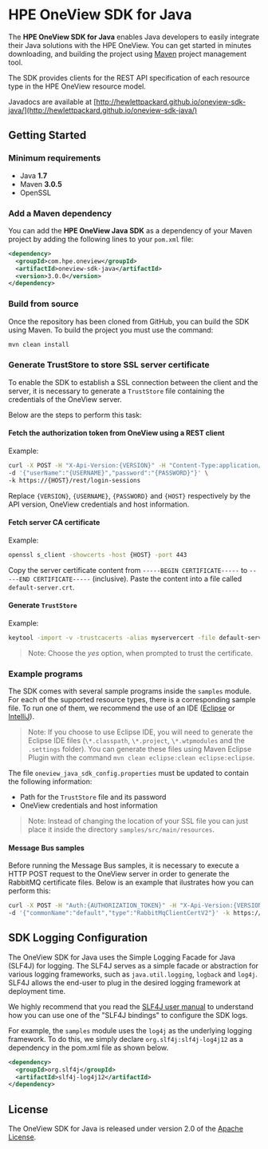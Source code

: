 # HPE OneView SDK for Java

The **HPE OneView SDK for Java** enables Java developers to easily integrate their Java solutions with the HPE OneView. You can get started in minutes downloading, and building the project using [Maven](https://maven.apache.org/) project management tool.

The SDK provides clients for the REST API specification of each resource type in the HPE OneView resource model.

Javadocs are available at [http://hewlettpackard.github.io/oneview-sdk-java/](http://hewlettpackard.github.io/oneview-sdk-java/)

## Getting Started ##

### Minimum requirements ###
* Java **1.7**
* Maven **3.0.5**
* OpenSSL

### Add a Maven dependency ###
You can add the **HPE OneView Java SDK** as a dependency of your Maven project by adding the following lines to your `pom.xml` file:
```xml
<dependency>
  <groupId>com.hpe.oneview</groupId>
  <artifactId>oneview-sdk-java</artifactId>
  <version>3.0.0</version>
</dependency>
```

### Build from source ###
Once the repository has been cloned from GitHub, you can build the SDK using Maven. To build the project you must use the command:

```sh
mvn clean install
```

### Generate TrustStore to store SSL server certificate ###
To enable the SDK to establish a SSL connection between the client and the server, it is necessary to generate a `TrustStore` file containing the credentials of the OneView server.

Below are the steps to perform this task:

#### Fetch the authorization token from OneView using a REST client ####
Example:
```sh
curl -X POST -H "X-Api-Version:{VERSION}" -H "Content-Type:application/json" \
-d '{"userName":"{USERNAME}","password":"{PASSWORD}"}' \
-k https://{HOST}/rest/login-sessions
```
Replace `{VERSION}`, `{USERNAME}`, `{PASSWORD}` and `{HOST}` respectively by the API version, OneView credentials and host information.

#### Fetch server CA certificate ####
Example:
```sh
openssl s_client -showcerts -host {HOST} -port 443
```
Copy the server certificate content from `-----BEGIN CERTIFICATE-----` to `-----END CERTIFICATE-----` (inclusive).
Paste the content into a file called `default-server.crt`.

#### Generate `TrustStore` ####
Example:
```sh
keytool -import -v -trustcacerts -alias myservercert -file default-server.crt -keystore TrustStore
```
> Note: Choose the *yes* option, when prompted to trust the certificate.

### Example programs ###
The SDK comes with several sample programs inside the `samples` module. For each of the supported resource types, there is a corresponding sample file. To run one of them, we recommend the use of an IDE ([Eclipse](https://eclipse.org/downloads/) or [IntelliJ](https://www.jetbrains.com/idea/download/)).

> Note: If you choose to use Eclipse IDE, you will need to generate the Eclipse IDE files (`\*.classpath`, `\*.project`, `\*.wtpmodules` and the `.settings` folder). You can generate these files using Maven Eclipse Plugin with the command `mvn clean eclipse:clean eclipse:eclipse`.

The file `oneview_java_sdk_config.properties` must be updated to contain the following information:
* Path for the `TrustStore` file and its password
* OneView credentials and host information

> Note: Instead of changing the location of your SSL file you can just place it inside the directory `samples/src/main/resources`.

#### Message Bus samples ####
Before running the Message Bus samples, it is necessary to execute a HTTP POST request to the OneView server in order to generate the RabbitMQ certificate files.
Below is an example that ilustrates how you can perform this:
```sh
curl -X POST -H "Auth:{AUTHORIZATION_TOKEN}" -H "X-Api-Version:{VERSION}" -H "Content-Type:application/json" \
-d '{"commonName":"default","type":"RabbitMqClientCertV2"}' -k https://{HOST}/rest/certificates/client/rabbitmq
```

## SDK Logging Configuration ##
The OneView SDK for Java uses the Simple Logging Facade for Java (SLF4J) for logging. The SLF4J serves as a simple facade or abstraction for various logging frameworks, such as `java.util.logging`, `logback` and `log4j`. SLF4J allows the end-user to plug in the desired logging framework at deployment time.

We highly recommend that you read the [SLF4J user manual](http://www.slf4j.org/manual.html) to understand how you can use one of the "SLF4J bindings" to configure the SDK logs.

For example, the `samples` module uses the `log4j` as the underlying logging framework. To do this, we simply declare `org.slf4j:slf4j-log4j12` as a dependency in the pom.xml file as shown below.
```xml
<dependency>
  <groupId>org.slf4j</groupId>
  <artifactId>slf4j-log4j12</artifactId>
</dependency>
```

## License ##
The OneView SDK for Java is released under version 2.0 of the [Apache License](http://www.apache.org/licenses/LICENSE-2.0).
